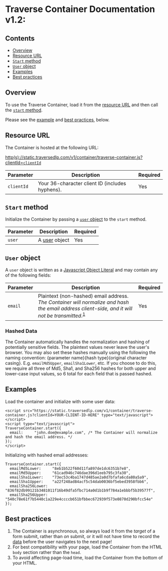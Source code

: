 # Traverse Container Documentation v1.2:

## Contents

  * [Overview](#overview)
  * [Resource URL](#resource-url)
  * [`Start` method](#start-method)
  * [`User` object](#user-object)
  * [Examples](#examples)
  * [Best practices](#best-practices)

## Overview

To use the Traverse Container, load it from the [resource URL](resource-url) and then call the [`start` method](#start-method).

Please see the [example](#example) and [best practices](#best-practices), below.

## Resource URL

The Container is hosted at the following URL:

<a href="">http(s)://static.traversedlp.com/v1/container/traverse-container.js?clientId=`clientId`</a>

| Parameter    | Description | Required |
| ------------ |------------ | -------- |
| `clientId` | Your 36-character client ID (includes hyphens). | Yes |

## `Start` method

Initialize the Container by passing a [`user` object](#user-object) to the `start` method.

| Parameter    | Description | Required |
| ------------ |------------ | -------- |
| `user` | A [user](#user) object | Yes |

## `User` object

A `user` object is written as a [Javascript Object Literal](http://www.dyn-web.com/tutorials/object-literal/) and may contain any of the following fields:

| Parameter   | Description | Required |
| ----------- | ----------- | -------- |
| `email`     | Plaintext (non-hashed) email address. *The Container will normalize and hash the email address client-side, and it will not be transmitted*.<sup id="a1">[1](#f1)</sup> | Yes |

### Hashed Data

The Container automatically handles the normalization and hashing of potentially sensitive fields. The plaintext values never leave the user's browser. You may also set these hashes manually using the following the naming convention: {parameter name}{hash type}{original character casing}. E.g. `emailMd5Upper`, `emailSha1Lower`, etc. If you choose to do this, we require all three of Md5, Sha1, and Sha256 hashes for both upper and lower-case input values, so 6 total for each field that is passed hashed.


## Examples

Load the container and initialize with some user data:

```
<script src="https://static.traversedlp.com/v1/container/traverse-container.js?clientId=YOUR-CLIENT-ID-HERE" type="text/javascript"></script>
<script type="text/javascript">
TraverseContainer.start({
  email:     "john.doe@example.com", /* The Container will normalize and hash the email address. */
});
</script>
```

Initializing with hashed email addresses:

```
TraverseContainer.start({
  emailMd5Lower:     "8eb1b522f60d11fa897de1dc6351b7e8",
  emailMd5Upper:     "61cad946c746dae396d1eeb795c3fa30",
  emailSha1Lower:    "73ec53c4ba1747d485ae2a0d7bfafa6cda80a5a9",
  emailSha1Upper:    "a22f248ad84acf5c54dab0036bf5ebed3958fbb6",
  emailSha256Lower:  "836f82db99121b3481011f16b49dfa5fbc714a0d1b1b9f784a1ebbbf5b39577f",
  emailSha256Upper:  "540c78e61f7b5440c1a229e4ccccb651bfbbec672939f573e0870d290bfcc54e"
});
```


Best practices
--------------

1. The Container is asynchronous, so always load it from the *target* of a form submit, rather than *on* submit, or it will not have time to record the [data](#user-object) before the user navigates to the next page!
2. For best compatibility with your page, load the Container from the HTML `body` section rather than the `head`.
3. To avoid affecting page-load time, load the Container from the bottom of your HTML.
